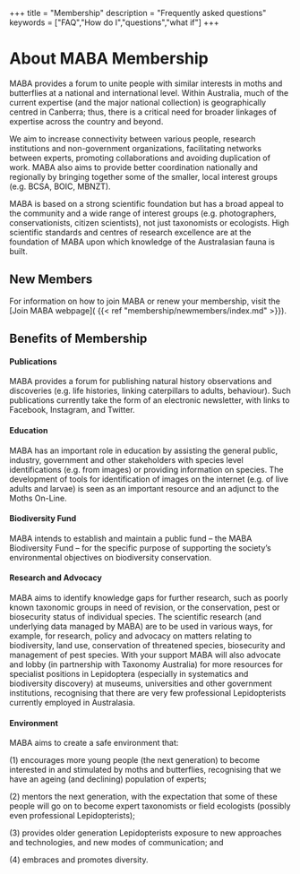 +++
title = "Membership"
description = "Frequently asked questions"
keywords = ["FAQ","How do I","questions","what if"]
+++

# About MABA Membership

MABA provides a forum to unite people with similar interests in moths and butterflies at a national and international level. Within Australia, much of the current expertise (and the major national collection) is geographically centred in Canberra; thus, there is a critical need for broader linkages of expertise across the country and beyond. 

We aim to increase connectivity between various people, research institutions and non-government organizations, facilitating networks between experts, promoting collaborations and avoiding duplication of work. MABA also aims to provide better coordination nationally and regionally by bringing together some of the smaller, local interest groups (e.g. BCSA, BOIC, MBNZT). 

MABA is based on a strong scientific foundation but has a broad appeal to the community and a wide range of interest groups (e.g. photographers, conservationists, citizen scientists), not just taxonomists or ecologists. High scientific standards and centres of research excellence are at the foundation of MABA upon which knowledge of the Australasian fauna is built. 

## New Members

For information on how to join MABA or renew your membership, visit the [Join MABA webpage]( {{< ref "membership/newmembers/index.md" >}}). 


## Benefits of Membership

#### Publications
MABA provides a forum for publishing natural history observations and discoveries (e.g. life histories, linking caterpillars to adults, behaviour). Such publications currently take the form of an electronic newsletter, with links to Facebook, Instagram, and Twitter. 

#### Education
MABA has an important role in education by assisting the general public, industry, government and other stakeholders with species level identifications (e.g. from images) or providing information on species. The development of tools for identification of images on the internet (e.g. of live adults and larvae) is seen as an important resource and an adjunct to the Moths On-Line. 

#### Biodiversity Fund
MABA intends to establish and maintain a public fund – the MABA Biodiversity Fund – for the specific purpose of supporting the society’s environmental objectives on biodiversity conservation. 

#### Research and Advocacy

MABA aims to identify knowledge gaps for further research, such as poorly known taxonomic groups in need of revision, or the conservation, pest or biosecurity status of individual species. The scientific research (and underlying data managed by MABA) are to be used in various ways, for example, for research, policy and advocacy on matters relating to biodiversity, land use, conservation of threatened species, biosecurity and management of pest species. With your support MABA will also advocate and lobby (in partnership with Taxonomy Australia) for more resources for specialist positions in Lepidoptera (especially in systematics and biodiversity discovery) at museums, universities and other government institutions, recognising that there are very few professional Lepidopterists currently employed in Australasia.

#### Environment

MABA aims to create a safe environment that: 

(1) encourages more young people (the next generation) to become interested in and stimulated by moths and butterflies, recognising that we have an ageing (and declining) population of experts; 

(2) mentors the next generation, with the expectation that some of these people will go on to become expert taxonomists or field ecologists (possibly even professional Lepidopterists); 

(3) provides older generation Lepidopterists exposure to new approaches and technologies, and new modes of communication; and 

(4) embraces and promotes diversity.

